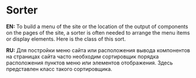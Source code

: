 # Sorter

**EN:** To build a menu of the site or the location of the output of components on the pages of the site, a sorter is often needed to arrange the menu items or display elements. Here is the class of this sort.

**RU:** Для постройки меню сайта или расположения вывода компонентов на страницах сайта часто необходим сортировщик порядка расположения пунктов меню или элементов отображения. Здесь представлен класс такого сортировщика.
